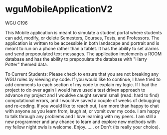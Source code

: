 # wguMobileApplicationV2
WGU C196

This Mobile application is meant to simulate a student portal where students can add, modify, or delete Semesters, Courses, Tests, and Professors.  The application is written to be accessible in both landscape and portrait and is meant to run on a phone rather than a tablet.  It has the ability to set alarms and send prepopulated text messages. The application implements a ROOM database and has the ability to prepopulate the database with "Harry Potter" themed data.

To Current Students:  Please check to ensure that you are not breaking any WGU rules by viewing my code. If you would like to continue, I have tried to add comments to each section of my code to explain my logic.  If I had the project to do over again I would have used a test driven approach to advance my project and I wouldve caught several small (read: hard to find) computational errors, and I wouldve saved a couple of weeks of debugging and re-coding.
If you would like to reach out, I am more than happy to chat with anyone as you learn from, laugh at, or vomit over my code.  I am happy to talk through any problems and I love learning with my peers.  I am still a new programmer and any chance to learn and explore new methods with my fellow night owls is welcome.  Enjoy....... or Don't   (its really your choice).
